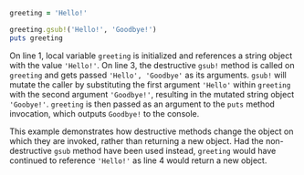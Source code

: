 ```Ruby
greeting = 'Hello!'

greeting.gsub!('Hello!', 'Goodbye!')
puts greeting
```
On line 1, local variable `greeting` is initialized and references a string object with the value `'Hello!'`. On line 3, the destructive `gsub!` method is called on `greeting` and gets passed `'Hello', 'Goodbye'` as its arguments. `gsub!` will mutate the caller by substituting the first argument `'Hello'` within `greeting` with the second argument `'Goodbye!'`, resulting in the mutated string object `'Goobye!'`. `greeting` is then passed as an argument to the `puts` method invocation, which outputs `Goodbye!` to the console.

This example demonstrates how destructive methods change the object on which they are invoked, rather than returning a new object. Had the non-destructive `gsub` method have been used instead, `greeting` would have continued to reference `'Hello!'` as line 4 would return a new object.